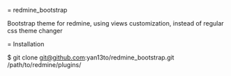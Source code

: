 = redmine_bootstrap

Bootstrap theme for redmine, using views customization, instead of regular css theme changer

= Installation

$ git clone git@github.com:yan13to/redmine_bootstrap.git /path/to/redmine/plugins/
